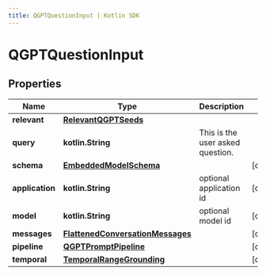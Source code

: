 ```yaml
---
title: QGPTQuestionInput | Kotlin SDK
---
```



# QGPTQuestionInput

## Properties
Name | Type | Description | Notes
------------ | ------------- | ------------- | -------------
**relevant** | [**RelevantQGPTSeeds**](RelevantQGPTSeeds) |  | 
**query** | **kotlin.String** | This is the user asked question. | 
**schema** | [**EmbeddedModelSchema**](EmbeddedModelSchema) |  |  [optional]
**application** | **kotlin.String** | optional application id |  [optional]
**model** | **kotlin.String** | optional model id |  [optional]
**messages** | [**FlattenedConversationMessages**](FlattenedConversationMessages) |  |  [optional]
**pipeline** | [**QGPTPromptPipeline**](QGPTPromptPipeline) |  |  [optional]
**temporal** | [**TemporalRangeGrounding**](TemporalRangeGrounding) |  |  [optional]



